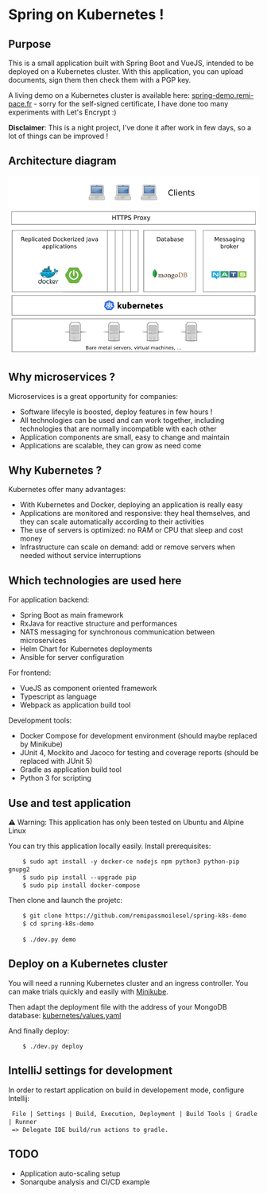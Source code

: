 # Spring on Kubernetes !

## Purpose

This is a small application built with Spring Boot and VueJS, intended to be deployed on a Kubernetes cluster.
With this application, you can upload documents, sign them then check them with a PGP key. 

A living demo on a Kubernetes cluster is available here: [spring-demo.remi-pace.fr](https://spring-demo.remi-pace.fr) - 
sorry for the self-signed certificate, I have done too many experiments with Let's Encrypt :)

**Disclaimer**: This is a night project, I've done it after work in few days, so a lot of things can
be improved !

## Architecture diagram

![Simplified architecture schema](./documentation/architecture.png)

## Why microservices ?

Microservices is a great opportunity for companies:

- Software lifecyle is boosted, deploy features in few hours !
- All technologies can be used and can work together, including technologies that are normally incompatible with each other
- Application components are small, easy to change and maintain
- Applications are scalable, they can grow as need come

## Why Kubernetes ?

Kubernetes offer many advantages:

- With Kubernetes and Docker, deploying an application is really easy
- Applications are monitored and responsive: they heal themselves, and they can scale automatically according to their activities
- The use of servers is optimized: no RAM or CPU that sleep and cost money
- Infrastructure can scale on demand: add or remove servers when needed without service interruptions

## Which technologies are used here

For application backend:

- Spring Boot as main framework
- RxJava for reactive structure and performances
- NATS messaging for synchronous communication between microservices
- Helm Chart for Kubernetes deployments
- Ansible for server configuration

For frontend:

- VueJS as component oriented framework
- Typescript as language
- Webpack as application build tool

Development tools:

- Docker Compose for development environment (should maybe replaced by Minikube)
- JUnit 4, Mockito and Jacoco for testing and coverage reports (should be replaced with JUnit 5)
- Gradle as application build tool
- Python 3 for scripting

## Use and test application

⚠️ Warning: This application has only been tested on Ubuntu and Alpine Linux

You can try this application locally easily. Install prerequisites:

```
    $ sudo apt install -y docker-ce nodejs npm python3 python-pip gnupg2
    $ sudo pip install --upgrade pip
    $ sudo pip install docker-compose
```

Then clone and launch the projetc:

```
    $ git clone https://github.com/remipassmoilesel/spring-k8s-demo
    $ cd spring-k8s-demo

    $ ./dev.py demo
```

## Deploy on a Kubernetes cluster

You will need a running Kubernetes cluster and an ingress controller. You can make trials quickly and easily with 
[Minikube](https://kubernetes.io/docs/tutorials/stateless-application/hello-minikube/).

Then adapt the deployment file with the address of your MongoDB database: [kubernetes/values.yaml](kubernetes/values.yaml)

And finally deploy:

```
    $ ./dev.py deploy
```

## IntelliJ settings for development

In order to restart application on build in developement mode, configure Intellij:

     File | Settings | Build, Execution, Deployment | Build Tools | Gradle | Runner
     => Delegate IDE build/run actions to gradle.

## TODO

- Application auto-scaling setup
- Sonarqube analysis and CI/CD example
